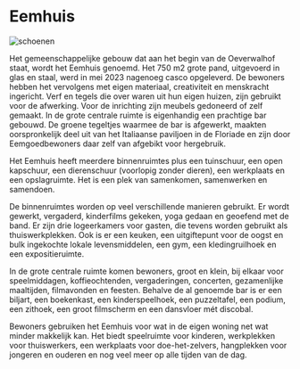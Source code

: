 # Eemhuis

![schoenen](/images/eemhuis-schoenen.jpg)

Het gemeenschappelijke gebouw dat aan het begin van de Oeverwalhof staat, wordt het Eemhuis genoemd. Het 750 m2 grote pand, uitgevoerd in glas en staal, werd in mei 2023 nagenoeg casco opgeleverd. De bewoners hebben het vervolgens met eigen materiaal, creativiteit en menskracht ingericht. Verf en tegels die over waren uit hun eigen huizen, zijn gebruikt voor de afwerking. Voor de inrichting zijn meubels gedoneerd of zelf gemaakt. In de grote centrale ruimte is eigenhandig een prachtige bar gebouwd. De groene tegeltjes waarmee de bar is afgewerkt, maakten oorspronkelijk deel uit van het Italiaanse paviljoen in de Floriade en zijn door Eemgoedbewoners daar zelf van afgebikt voor hergebruik.

Het Eemhuis heeft meerdere binnenruimtes plus een tuinschuur, een open kapschuur, een dierenschuur (voorlopig zonder dieren), een werkplaats en een opslagruimte. Het is een plek van samenkomen, samenwerken en samendoen.

De binnenruimtes worden op veel verschillende manieren gebruikt. Er wordt gewerkt, vergaderd, kinderfilms gekeken, yoga gedaan en geoefend met de band. Er zijn drie logeerkamers voor gasten, die tevens worden gebruikt als thuiswerkplekken. Ook is er een keuken, een uitgiftepunt voor de oogst en bulk ingekochte lokale levensmiddelen, een gym, een kledingruilhoek en een expositieruimte.

In de grote centrale ruimte komen bewoners, groot en klein, bij elkaar voor speelmiddagen, koffieochtenden, vergaderingen, concerten, gezamenlijke maaltijden, filmavonden en feesten. Behalve de al genoemde bar is er een biljart, een boekenkast, een kinderspeelhoek, een puzzeltafel, een podium, een zithoek, een groot filmscherm en een dansvloer mét discobal.

Bewoners gebruiken het Eemhuis voor wat in de eigen woning net wat minder makkelijk kan. Het biedt speelruimte voor kinderen, werkplekken voor thuiswerkers, een werkplaats voor doe-het-zelvers, hangplekken voor jongeren en ouderen en nog veel meer op alle tijden van de dag.
